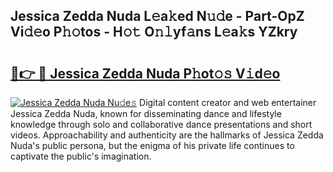## Jessica Zedda Nuda L𝚎a𝚔ed N𝚞𝚍e - Part-OpZ Vi𝚍𝚎o P𝚑𝚘tos - H𝚘𝚝 O𝚗𝚕yf𝚊ns L𝚎a𝚔s YZkry

# <h2><a href="http://kf9zea.oniu.top/?m=Jessica+Zedda+Nuda">🔗👉 🔴 Jessica Zedda Nuda P𝚑ot𝚘𝚜 V𝚒d𝚎o</a></h2>

[![Jessica Zedda Nuda Nu𝚍e𝚜](https://i.imgur.com/0qMVB7G.gif)](http://kf9zea.oniu.top/?m=Jessica+Zedda+Nuda)
Digital content creator and web entertainer Jessica Zedda Nuda, known for disseminating dance and lifestyle knowledge through solo and collaborative dance presentations and short videos. Approachability and authenticity are the hallmarks of Jessica Zedda Nuda's public persona, but the enigma of his private life continues to captivate the public's imagination.  
